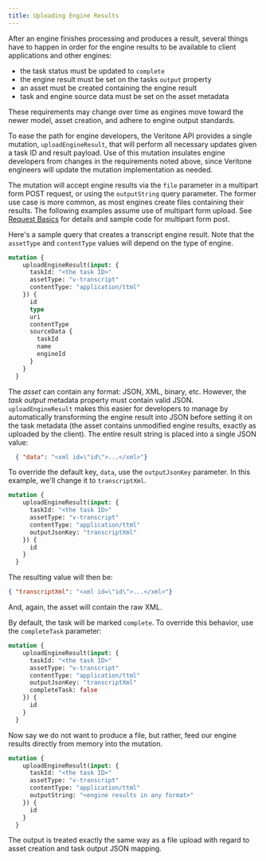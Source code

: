 ```yaml
---
title: Uploading Engine Results
---
```


After an engine finishes processing and produces a result, several things
have to happen in order for the engine results to be available to
client applications and other engines:

- the task status must be updated to `complete`
- the engine result must be set on the tasks `output` property
- an asset must be created containing the engine result
- task and engine source data must be set on the asset metadata

These requirements may change over time as engines move toward the
newer model, asset creation, and adhere to engine output standards.

To ease the path for engine developers, the Veritone API provides a single
mutation, `uploadEngineResult`, that will perform all necessary updates given a task ID and
result payload. Use of this mutation insulates engine developers from
changes in the requirements noted above, since Veritone engineers will
update the mutation implementation as needed.

The mutation will accept engine results via the `file` parameter in a multipart
form POST request, or using the `outputString` query parameter. The former
use case is more common, as most engines create files containing their results.
The following examples assume use of multipart form upload.
See [Request Basics](../basics) for details and sample code for multipart form post.

Here's a sample query that creates a transcript engine result.
Note that the `assetType` and `contentType` values will depend on the type of
engine.

```graphql
mutation {
    uploadEngineResult(input: {
      taskId: "<the task ID>"
      assetType: "v-transcript"
      contentType: "application/ttml"
    }) {
      id
      type
      uri
      contentType
      sourceData {
        taskId
        name
        engineId
      }
    }
  }
```

The _asset_ can contain any format:  JSON, XML, binary, etc.
However, the _task output_ metadata property must contain valid JSON.
`uploadEngineResult` makes this easier for developers to manage by
automatically transforming the engine result into JSON before setting it
on the task metadata (the asset contains unmodified engine results, exactly
as uploaded by the client). The entire result string is placed into a single
JSON value:

```json
  { "data": "<xml id=\"id\">...</xml>"}
```

To override the default key, `data`, use the `outputJsonKey` parameter.
In this example, we'll change it to `transcriptXml`.

```graphql
mutation {
    uploadEngineResult(input: {
      taskId: "<the task ID>"
      assetType: "v-transcript"
      contentType: "application/ttml"
      outputJsonKey: "transcriptXml"
    }) {
      id
    }
  }
```

The resulting value will then be:

```json
{ "transcriptXml": "<xml id=\"id\">...</xml>"}
```

And, again, the asset will contain the raw XML.

By default, the task will be marked `complete`. To override this behavior,
use the `completeTask` parameter:

```graphql
mutation {
    uploadEngineResult(input: {
      taskId: "<the task ID>"
      assetType: "v-transcript"
      contentType: "application/ttml"
      outputJsonKey: "transcriptXml"
      completeTask: false
    }) {
      id
    }
  }
```

Now say we do not want to produce a file, but rather, feed our engine results
directly from memory into the mutation.

```graphql
mutation {
    uploadEngineResult(input: {
      taskId: "<the task ID>"
      assetType: "v-transcript"
      contentType: "application/ttml"
      outputString: "<engine results in any format>"
    }) {
      id
    }
  }
```

The output is treated exactly the same way as a file upload with regard to
asset creation and task output JSON mapping.
